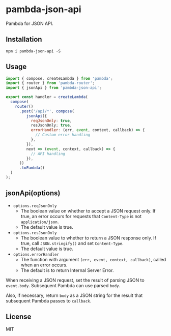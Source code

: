 # pambda-json-api

Pambda for JSON API.

## Installation

```
npm i pambda-json-api -S
```

## Usage

``` javascript
import { compose, createLambda } from 'pambda';
import { router } from 'pambda-router';
import { jsonApi } from 'pambda-json-api';

export const handler = createLambda(
  compose(
    router()
      .post('/api/*', compose(
         jsonApi({
           reqJsonOnly: true,
           resJsonOnly; true,
           errorHandler: (err, event, context, callback) => {
             // Custom error handling
           },
         }),
         next => (event, context, callback) => {
           // API handling
         }),
      ))
      .toPambda()
  )
);
```

## jsonApi(options)

- `options.reqJsonOnly`
    - The boolean value on whether to accept a JSON request only.
      If true, an error occurs for requests that `Content-Type` is not `application/json`.
    - The default value is true.
- `options.resJsonOnly`
    - The boolean value to whether to return a JSON response only.
      If true, call `JSON.stringify()` and set `Content-Type`.
    - The default value is true.
- `options.errorHandler`
    - The function with argument `(err, event, context, callback)`, called when an error occurs.
    - The default is to return Internal Server Error.

When receiving a JSON request, set the result of parsing JSON to `event.body`. Subsequent Pambda can use parsed `body`.

Also, if necessary, return `body` as a JSON string for the result that subsequent Pambda passes to `callback`.

## License

MIT
